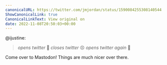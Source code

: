 ```yaml
---
canonicalURL: https://twitter.com/jmjordan/status/1590084255308140544
ShowCanonicalLink: true
CanonicalLinkText: View original on
date: 2022-11-08T20:50:03+00:00
---
```

@ijustine:

> *opens twitter* 👀 
> *closes twitter* 😣
> *opens twitter again* 🤯

Come over to Mastodon! Things are much nicer over there.